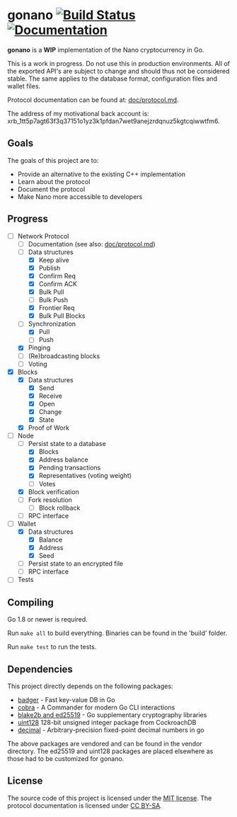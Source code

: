 # gonano [![Build Status](https://travis-ci.org/discv5/go-nano.svg?branch=master)](https://travis-ci.org/discv5/go-nano) [![Documentation](https://godoc.org/github.com/discv5/go-nano?status.svg)](https://godoc.org/github.com/discv5/go-nano) 

__gonano__ is a __WIP__ implementation of the Nano cryptocurrency in Go.

This is a work in progress. Do not use this in production environments. All of
the exported API's are subject to change and should thus not be considered
stable. The same applies to the database format, configuration files and wallet
files.

Protocol documentation can be found at: [doc/protocol.md](doc/protocol.md).

The address of my motivational back account is:
xrb_1tt5p7agt63f3q37151o1yz3k1pfdan7wet9anejzrdqnuz5kgtcqiwwtfm6.

## Goals

The goals of this project are to:
- Provide an alternative to the existing C++ implementation
- Learn about the protocol
- Document the protocol
- Make Nano more accessible to developers

## Progress

- [ ] Network Protocol
  - [ ] Documentation (see also: [doc/protocol.md](doc/protocol.md))
  - [ ] Data structures
    - [x] Keep alive
    - [x] Publish
    - [x] Confirm Req
    - [x] Confirm ACK
    - [x] Bulk Pull
    - [ ] Bulk Push
    - [x] Frontier Req
    - [x] Bulk Pull Blocks
  - [ ] Synchronization
    - [x] Pull
    - [ ] Push
  - [x] Pinging
  - [ ] (Re)broadcasting blocks
  - [ ] Voting
- [x] Blocks
  - [x] Data structures
    - [x] Send
    - [x] Receive
    - [x] Open
    - [x] Change
    - [x] State
  - [x] Proof of Work
- [ ] Node
  - [ ] Persist state to a database
    - [x] Blocks
    - [x] Address balance
    - [x] Pending transactions
    - [x] Representatives (voting weight)
    - [ ] Votes
  - [x] Block verification
  - [ ] Fork resolution
    - [ ] Block rollback
  - [ ] RPC interface
- [ ] Wallet
  - [x] Data structures
    - [x] Balance
    - [x] Address
    - [x] Seed
  - [ ] Persist state to an encrypted file
  - [ ] RPC interface
- [ ] Tests

## Compiling

Go 1.8 or newer is required.

Run ``make all`` to build everything. Binaries can be found in the 'build'
folder.

Run ``make test`` to run the tests.

## Dependencies

This project directly depends on the following packages:
- [badger](https://github.com/dgraph-io/badger) - Fast key-value DB in Go
- [cobra](https://github.com/spf13/cobra) - A Commander for modern Go CLI interactions
- [blake2b and ed25519](https://go.googlesource.com/crypto) - Go supplementary
  cryptography libraries
- [uint128](https://github.com/cockroachdb/cockroach/blob/master/pkg/util/uint128)
  128-bit unsigned integer package from CockroachDB
- [decimal](https://github.com/shopspring/decimal) - Arbitrary-precision
  fixed-point decimal numbers in go

The above packages are vendored and can be found in the vendor directory. The
ed25519 and uint128 packages are placed elsewhere as those had to be customized
for gonano.

## License

The source code of this project is licensed under the [MIT license](LICENSE).
The protocol documentation is licensed under [CC BY-SA](doc/LICENSE).
